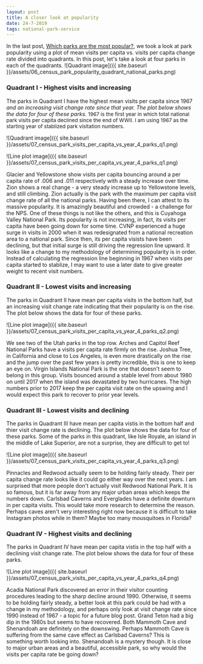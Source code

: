 ```yaml
---
layout: post
title: A closer look at popularity
date: 24-7-2019
tags: national-park-service
---
```

In the last post, [Which parks are the most popular?](http://goodmorningdata.com/which-parks-are-most-popular/), we took a look at park popularity using a plot of mean visits per capita vs. visits per capita change rate divided into quadrants. In this post, let's take a look at four parks in each of the quadrants.
![Quadrant image]({{ site.baseurl }}/assets/06_census_park_popularity_quadrant_national_parks.png)

### Quadrant I - Highest visits and increasing
The parks in Quadrant I have the highest mean visits per capita since 1967<sup>*</sup> and an increasing visit change rate since that year. The plot below shows the data for four of these parks.
<sup>*</sup><span style="font-size:10pt;">1967 is the first year in which total national park visits per capita declined since the end of WWII. I am using 1967 as the starting year of stablized park visitation numbers.</span>

![Quadrant image]({{ site.baseurl }}/assets/07_census_park_visits_per_capita_vs_year_4_parks_q1.png)

![Line plot image]({{ site.baseurl }}/assets/07_census_park_visits_per_capita_vs_year_4_parks_q1.png)

Glacier and Yellowstone show visits per capita bouncing around a per capita rate of .006 and .011 respectively with a steady increase over time. Zion shows a real change - a very steady increase up to Yellowstone levels, and still climbing. Zion actually is the park with the maximum per capita visit change rate of all the national parks. Having been there, I can attest to its massive popularity. It is amazingly beautiful and crowded - a challenge for the NPS. One of these things is not like the others, and this is Cuyahoga Valley National Park. Its popularity is not increasing, in fact, its visits per capita have been going down for some time. CVNP experienced a huge surge in visits in 2000 when it was redesignated from a national recreation area to a national park. Since then, its per capita visists have been declining, but that initial surge is still driving the regression line upward. It looks like a change to my methodology of determining popularity is in order. Instead of calculating the regression line beginning in 1967 when visits per capita started to stablize, I may want to use a later date to give greater weight to recent visit numbers.

### Quadrant II - Lowest visits and increasing
The parks in Quadrant II have mean per capita visits in the bottom half, but an increasing visit change rate indicating that their popularity is on the rise. The plot below shows the data for four of these parks.

![Line plot image]({{ site.baseurl }}/assets/07_census_park_visits_per_capita_vs_year_4_parks_q2.png)

We see two of the Utah parks in the top row. Arches and Capitol Reef National Parks have a visits per capita rate firmly on the rise. Joshua Tree, in California and close to Los Angeles, is even more drastically on the rise and the jump over the past few years is pretty incredible, this is one to keep an eye on. Virgin Islands National Park is the one that doesn't seem to belong in this group. Visits bounced around a stable level from about 1980 on until 2017 when the island was devastated by two hurricanes. The high numbers prior to 2017 keep the per capita visit rate on the upswing and I would expect this park to recover to prior year levels.

### Quadrant III - Lowest visits and declining
The parks in Quadrant III have mean per capita vistis in the bottom half and thier visit change rate is declining. The plot below shows the data for four of these parks. Some of the parks in this quadrant, like Isle Royale, an island in the middle of Lake Superior, are not a surprise, they are difficult to get to!

![Line plot image]({{ site.baseurl }}/assets/07_census_park_visits_per_capita_vs_year_4_parks_q3.png)

Pinnacles and Redwood actually seem to be holding fairly steady. Their per capita change rate looks like it could go either way over the next years. I am surprised that more people don't actually visit Redwood National Park. It is so famous, but it is far away from any major urban areas which keeps the numbers down. Carlsbad Caverns and Everglades have a definite downturn in per capita visits. This would take more research to determine the reason. Perhaps caves aren't very interesting right now because it is difficult to take Instagram photos while in them? Maybe too many mousquitoes in Florida?

### Quadrant IV - Highest visits and declining
The parks in Quadrant IV have mean per capita vistis in the top half with a declining visit change rate. The plot below shows the data for four of these parks.

![Line plot image]({{ site.baseurl }}/assets/07_census_park_visits_per_capita_vs_year_4_parks_q4.png)

Acadia National Park discovered an error in their visitor counting procedures leading to the sharp decline around 1990. Otherwise, it seems to be holding fairly steady, a better look at this park could be had with a change in my methodology, and perhaps only look at visit change rate since 1990 instead of 1967 - a topic for a future blog post. Grand Teton had a big dip in the 1980s but seems to have recovered. Both Mammoth Cave and Shenandoah are definitely on the downswing. Perhaps Mammoth Cave is suffering from the same cave effect as Carlsbad Caverns? This is something worth looking into. Shenandoah is a mystery though. It is close to major urban areas and a beautiful, accessible park, so why would the visits per capita rate be going down?
